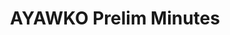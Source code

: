 ---
title: AYAWKO Prelim Minutes
redirect_to: https://docs.google.com/document/d/14jw7pdIvKfluCvNg7hxblf-ZGVKOEIEPUhLzg5R5A7A/edit
redirect_from: 
  - /APT2425AYAWKO
  - /apt2425ayawko
---